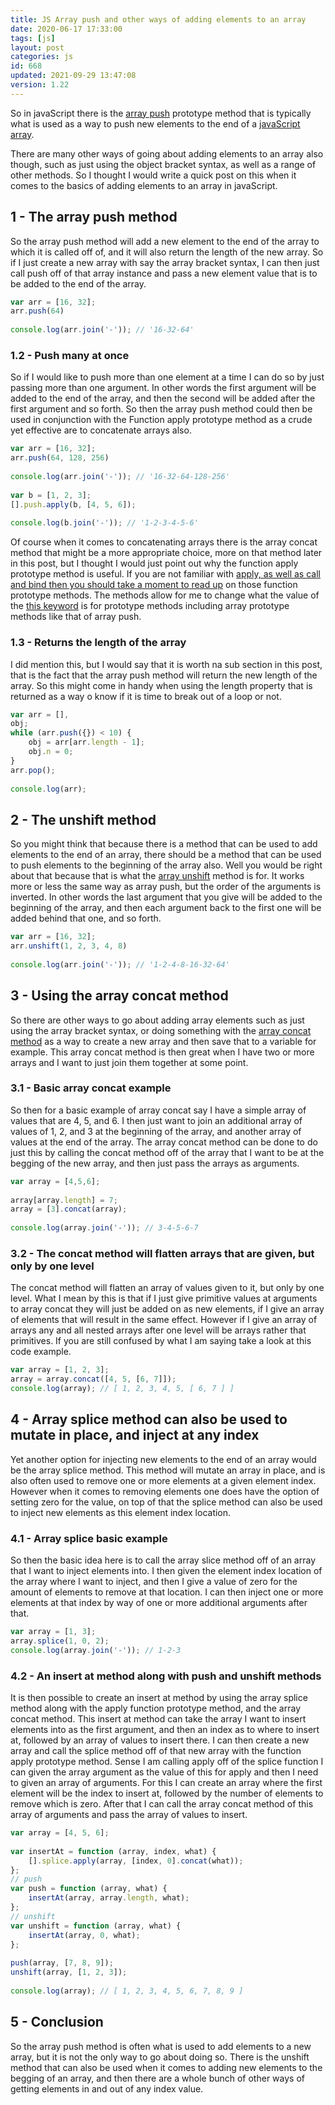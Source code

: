 ```yaml
---
title: JS Array push and other ways of adding elements to an array
date: 2020-06-17 17:33:00
tags: [js]
layout: post
categories: js
id: 668
updated: 2021-09-29 13:47:08
version: 1.22
---
```


So in javaScript there is the [array push](https://developer.mozilla.org/en-US/docs/Web/JavaScript/Reference/Global_Objects/Array/push) prototype method that is typically what is used as a way to push new elements to the end of a [javaScript array](/2018/12/10/js-array/).

There are many other ways of going about adding elements to an array also though, such as just using the object bracket syntax, as well as a range of other methods. So I thought I would write a quick post on this when it comes to the basics of adding elements to an array in javaScript.

<!-- more -->

## 1 - The array push method

So the array push method will add a new element to the end of the array to which it is called off of, and it will also return the length of the new array. So if I just create a new array with say the array bracket syntax, I can then  just call push off of that array instance and pass a new element value that is to be added to the end of the array.

```js
var arr = [16, 32];
arr.push(64)
 
console.log(arr.join('-')); // '16-32-64'
```

### 1.2 - Push many at once

So if I would like to push more than one element at a time I can do so by just passing more than one argument. In other words the first argument will be added to the end of the array, and then the second will be added after the first argument and so forth. So then the array push method could then be used in conjunction with the Function apply prototype method as a crude yet effective are to concatenate arrays also.

```js
var arr = [16, 32];
arr.push(64, 128, 256)
 
console.log(arr.join('-')); // '16-32-64-128-256'
 
var b = [1, 2, 3];
[].push.apply(b, [4, 5, 6]);
 
console.log(b.join('-')); // '1-2-3-4-5-6'
```

Of course when it comes to concatenating arrays there is the array concat method that might be a more appropriate choice, more on that method later in  this post, but I thought I would just point out why the function apply prototype method is useful. If you are not familiar with [apply, as well as call and bind then you should take a moment to read up](/2017/09/21/js-call-apply-and-bind/) on those function prototype methods. The methods allow for me to change what the value of the [this keyword](/2017/04/14/js-this-keyword/) is for prototype methods including array prototype methods like that of array push.

### 1.3 - Returns the length of the array

I did mention this, but I would say that it is worth na sub section in this post, that is the fact that the array push method will return the new length of the array. So this might come in handy when using the length property that is returned as a way o know if it is time to break out of a loop or not.

```js
var arr = [],
obj;
while (arr.push({}) < 10) {
    obj = arr[arr.length - 1];
    obj.n = 0;
}
arr.pop();
 
console.log(arr);
```

## 2 - The unshift method

So you might think that because there is a method that can be used to add elements to the end of an array, there should be a method that can be used to push elements to the beginning of the array also. Well you would be right about that because that is what the [array unshift](https://developer.mozilla.org/en-US/docs/Web/JavaScript/Reference/Global_Objects/Array/unshift) method is for. It works more or less the same way as array push, but the order of the arguments is inverted. In other words the last argument that you give will be added to the beginning of the array, and then each argument back to the first one will be added behind that one, and so forth.

```js
var arr = [16, 32];
arr.unshift(1, 2, 3, 4, 8)
 
console.log(arr.join('-')); // '1-2-4-8-16-32-64'
```

## 3 - Using the array concat method

So there are other ways to go about adding array elements such as just using the array bracket syntax, or doing something with the [array concat method](/2020/07/13/js-array-concat/) as a way to create a new array and then save that to a variable for example. This array concat method is then great when I have two or more arrays and I want to just join them together at some point.


### 3.1 - Basic array concat example

So then for a basic example of array concat say I have a simple array of values that are 4, 5, and 6. I then just want to join an additional array of values of 1, 2, and 3 at the beginning of the array, and another array of values at the end of the array. The array concat method can be done to do just this by calling the concat method off of the array that I want to be at the begging of the new array, and then just pass the arrays as arguments.

```js
var array = [4,5,6];
 
array[array.length] = 7;
array = [3].concat(array);
 
console.log(array.join('-')); // 3-4-5-6-7
```

### 3.2 - The concat method will flatten arrays that are given, but only by one level

The concat method will flatten an array of values given to it, but only by one level. What I mean by this is that if I just give primitive values at arguments to array concat they will just be added on as new elements, if I give an array of elements that will result in the same effect. However if I give an array of arrays any and all nested arrays after one level will be arrays rather that primitives. If you are still confused by what I am saying take a look at this code example.

```js
var array = [1, 2, 3];
array = array.concat([4, 5, [6, 7]]);
console.log(array); // [ 1, 2, 3, 4, 5, [ 6, 7 ] ]
```

## 4 - Array splice method can also be used to mutate in place, and inject at any index

Yet another option for injecting new elements to the end of an array would be the array splice method. This method will mutate an array in place, and is also often used to remove one or more elements at a given element index. However when it comes to removing elements one does have the option of setting zero for the value, on top of that the splice method can also be used to inject new elements as this element index location.

### 4.1 - Array splice basic example

So then the basic idea here is to call the array slice method off of an array that I want to inject elements into. I then given the element index location of the array where I want to inject, and then I give a value of zero for the amount of elements to remove at that location. I can then inject one or more elements at that index by way of one or more additional arguments after that.

```js
var array = [1, 3];
array.splice(1, 0, 2);
console.log(array.join('-')); // 1-2-3
```

### 4.2 - An insert at method along with push and unshift methods

It is then possible to create an insert at method by using the array splice method along with the apply function prototype method, and the array concat method. This insert at method can take the array I want to insert elements into as the first argument, and then an index as to where to insert at, followed by an array of values to insert there. I can then create a new array and call the splice method off of that new array with the function apply prototype method. Sense I am calling apply off of the splice function I can given the array argument as the value of this for apply and then I need to given an array of arguments. For this I can create an array where the first element will be the index to insert at, followed by the number of elements to remove which is zero. After that I can call the array concat method of this array of arguments and pass the array of values to insert.

```js
var array = [4, 5, 6];
 
var insertAt = function (array, index, what) {
    [].splice.apply(array, [index, 0].concat(what));
};
// push
var push = function (array, what) {
    insertAt(array, array.length, what);
};
// unshift
var unshift = function (array, what) {
    insertAt(array, 0, what);
};
 
push(array, [7, 8, 9]);
unshift(array, [1, 2, 3]);
 
console.log(array); // [ 1, 2, 3, 4, 5, 6, 7, 8, 9 ]
```

## 5 - Conclusion

So the array push method is often what is used to add elements to a new array, but it is not the only way to go about doing so. There is the unshift method that can also be used when it comes to adding new elements to the begging of an array, and then there are a whole bunch of other ways of getting elements in and out of any index value.
